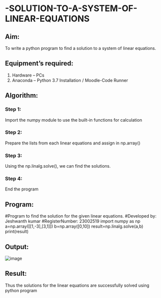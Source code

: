 # -SOLUTION-TO-A-SYSTEM-OF-LINEAR-EQUATIONS
## Aim:
To write a python program to find a solution to a system of linear equations.
## Equipment’s required:
1. 	Hardware – PCs
2. 	Anaconda – Python 3.7 Installation / Moodle-Code Runner
## Algorithm:
### Step 1: 
Import the numpy module to use the built-in functions for calculation
### Step 2: 
Prepare the lists from each linear equations and assign in np.array()
### Step 3: 
Using the np.linalg.solve(), we can find the solutions.
### Step 4: 
End the program
## Program:
#Program to find the solution for the given linear equations.
#Developed by: Jeshwanth kumar
#RegisterNumber: 23002519
import numpy as np
a=np.array([[1,-3],[3,1]])
b=np.array([0,10])
result=np.linalg.solve(a,b)
print(result)

## Output:
![image](https://github.com/Jeshwanthkumarpayyavula/-SOLUTION-TO-A-SYSTEM-OF-LINEAR-EQUATIONS/assets/145742402/4982e667-c86b-47c0-bdb9-8d8f6d71cbcf)

## Result: 
Thus the solutions for the linear equations are successfully solved using python program

